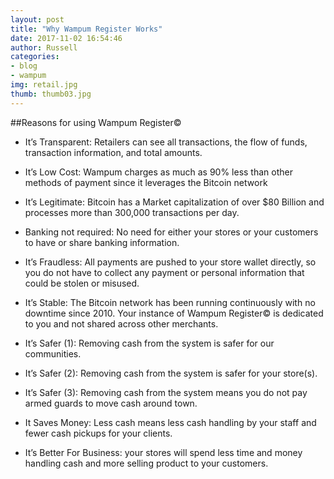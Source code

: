 ```yaml
---
layout: post
title: "Why Wampum Register Works"
date: 2017-11-02 16:54:46
author: Russell
categories:
- blog
- wampum
img: retail.jpg
thumb: thumb03.jpg
---
```


##Reasons for using Wampum Register©

* It’s Transparent: Retailers can see all transactions, the flow of funds, transaction information, and total amounts.

* It’s Low Cost: Wampum charges as much as 90% less than other methods of payment since it leverages the Bitcoin network

+ It’s Legitimate: Bitcoin has a Market capitalization of over $80 Billion and processes more than 300,000 transactions per day.

* Banking not required: No need for either your stores or your customers to have or share banking information. 

* It’s Fraudless: All payments are pushed to your store wallet directly, so you do not have to collect any payment or personal information that could be stolen or misused.

* It’s Stable: The Bitcoin network has been running continuously with no downtime since 2010.  Your instance of Wampum Register© is dedicated to you and not shared across other merchants.

* It’s Safer (1): Removing cash from the system is safer for our communities.

* It’s Safer (2): Removing cash from the system is safer for your store(s).

* It’s Safer (3): Removing cash from the system means you do not pay armed guards to move cash around town.

* It Saves Money: Less cash means less cash handling by your staff and fewer cash pickups for your clients.

* It’s Better For Business: your stores will spend less time and money handling cash and more selling product to your customers.



[russell]: http://cryptowampum.com
